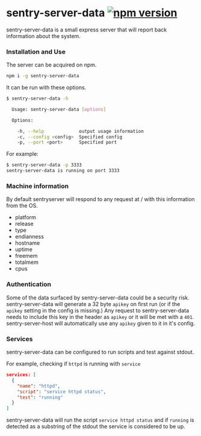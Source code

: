 # sentry-server-data [![npm version](https://badge.fury.io/js/sentry-server-data.svg)](https://badge.fury.io/js/sentry-server-data)
sentry-server-data is a small express server that will report back information about the system.

### Installation and Use
The server can be acquired on npm.
```bash
npm i -g sentry-server-data
```

It can be run with these options.
```bash
$ sentry-server-data -h

  Usage: sentry-server-data [options]

  Options:

    -h, --help             output usage information
    -c, --config <config>  Specified config
    -p, --port <port>      Specified port
```

For example:
```bash
$ sentry-server-data -p 3333
sentry-server-data is running on port 3333
```

### Machine information
By default sentryserver will respond to any request at / with this information from the OS.
- platform
- release
- type
- endianness
- hostname
- uptime
- freemem
- totalmem
- cpus

### Authentication
Some of the data surfaced by sentry-server-data could be a security risk. sentry-server-data will generate a 32 byte `apikey` on first run (or if the `apikey` setting in the config is missing.) Any request to sentry-server-data needs to include this key in the header as `apikey` or it will be met with a `401`. sentry-server-host will automatically use any `apikey` given to it in it's config.

### Services
sentry-server-data can be configured to run scripts and test against stdout.

For example, checking if `httpd` is running with `service`
```JSON
services: [
  {
    "name": "httpd",
    "script": "service httpd status",
    "test": "running"
  }
]
```
sentry-server-data will run the script `service httpd status` and if `running` is detected as a substring of the stdout the service is considered to be up.
